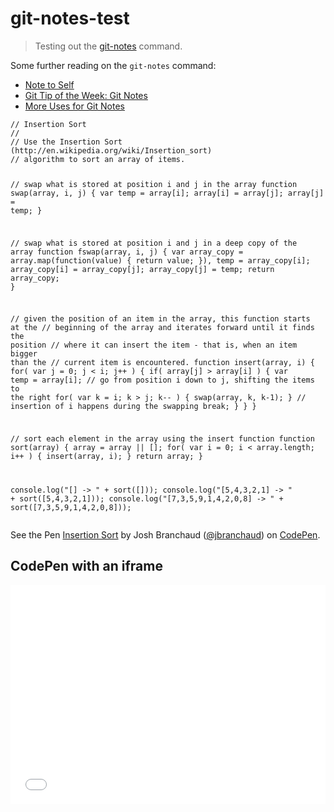 # git-notes-test

> Testing out the
> [git-notes](https://www.kernel.org/pub/software/scm/git/docs/git-notes.html)
> command.

Some further reading on the `git-notes` command:

- [Note to Self](http://git-scm.com/blog/2010/08/25/notes.html)
- [Git Tip of the Week: Git Notes](http://alblue.bandlem.com/2011/11/git-tip-of-week-git-notes.html)
- [More Uses for Git Notes](http://blog.adamspiers.org/2013/10/02/more-uses-for-git-notes/)

<div data-height="268" data-theme-id="0" data-slug-hash="EaNXEX" data-default-tab="js" data-user="jbranchaud" class='codepen'><pre><code>// Insertion Sort
//
// Use the Insertion Sort (http://en.wikipedia.org/wiki/Insertion_sort)
// algorithm to sort an array of items.

// swap what is stored at position i and j in the array
function swap(array, i, j) {
  var temp = array[i];
  array[i] = array[j];
  array[j] = temp;
}

// swap what is stored at position i and j in a deep copy of the array
function fswap(array, i, j) {
  var array_copy = array.map(function(value) { return value; }),
      temp = array_copy[i];
  array_copy[i] = array_copy[j];
  array_copy[j] = temp;
  return array_copy;
}

// given the position of an item in the array, this function starts at the
// beginning of the array and iterates forward until it finds the position
// where it can insert the item - that is, when an item bigger than the
// current item is encountered.
function insert(array, i) {
  for( var j = 0; j &lt; i; j++ ) {
    if( array[j] &gt; array[i] ) {
      var temp = array[i];
      // go from position i down to j, shifting the items to the right
      for( var k = i; k &gt; j; k-- ) {
        swap(array, k, k-1);
      }
      // insertion of i happens during the swapping
      break;
    }
  }
}

// sort each element in the array using the insert function
function sort(array) {
  array = array || [];
  for( var i = 0; i &lt; array.length; i++ ) {
    insert(array, i);
  }
  return array;
}

console.log(&quot;[] -&gt; &quot; + sort([]));
console.log(&quot;[5,4,3,2,1] -&gt; &quot; + sort([5,4,3,2,1]));
console.log(&quot;[7,3,5,9,1,4,2,0,8] -&gt; &quot; + sort([7,3,5,9,1,4,2,0,8]));</code></pre>
<p>See the Pen <a href='http://codepen.io/jbranchaud/pen/EaNXEX/'>Insertion Sort</a> by Josh Branchaud (<a href='http://codepen.io/jbranchaud'>@jbranchaud</a>) on <a href='http://codepen.io'>CodePen</a>.</p>
</div><script async src="//assets.codepen.io/assets/embed/ei.js"></script>

## CodePen with an iframe

<iframe height='350' scrolling='no' src='//codepen.io/jbranchaud/embed/EaNXEX/' frameborder='no' allowtransparency='true' allowfullscreen='true' style='width: 100%;'>See the Pen <a href='http://codepen.io/jbranchaud/pen/EaNXEX/'>Insertion Sort</a> by Josh Branchaud (<a href='http://codepen.io/jbranchaud'>@jbranchaud</a>) on <a href='http://codepen.io'>CodePen</a>.
</iframe>
